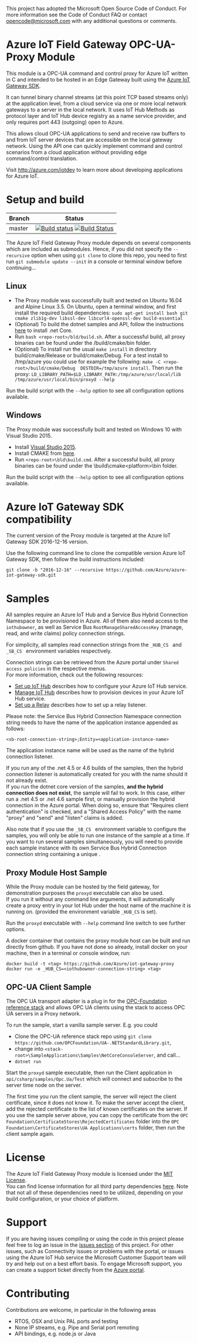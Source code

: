 This project has adopted the Microsoft Open Source Code of Conduct. For more information see the Code of Conduct FAQ or contact opencode@microsoft.com with any additional questions or comments.

# Azure IoT Field Gateway OPC-UA-Proxy Module

This module is a OPC-UA command and control proxy for Azure IoT written in C and intended to be hosted in an Edge Gateway built using the
[Azure IoT Gateway SDK](https://github.com/Azure/azure-iot-gateway-sdk).  

It can tunnel binary channel streams (at this point TCP based streams only) at the application level, from a cloud service via one or more local
network gateways to a server in the local network.  It uses IoT Hub Methods as protocol layer and IoT Hub device registry as a name 
service provider, and only requires port 443 (outgoing) open to Azure.

This allows cloud OPC-UA applications to send and receive raw buffers to and from IoT server devices that are accessible on the local
gateway network.  Using the API one can quickly implement command and control scenarios from a cloud application 
without providing edge command/control translation.   

Visit http://azure.com/iotdev to learn more about developing applications for Azure IoT.

# Setup and build

|Branch|Status|
|------|-------------|
|master|[![Build status](https://ci.appveyor.com/api/projects/status/uqfxbl22ofhbk20h/branch/master?svg=true)](https://ci.appveyor.com/project/marcschier/iot-gateway-proxy/branch/master) [![Build Status](https://travis-ci.org/Azure/iot-gateway-proxy.svg?branch=master)](https://travis-ci.org/Azure/iot-gateway-proxy)|

The Azure IoT Field Gateway Proxy module depends on several components which are included as submodules. Hence, if you did
not specify the ```--recursive``` option when using ```git clone``` to clone this repo, you need to first run ```git submodule update --init```
in a console or terminal window before continuing...

## Linux
- The Proxy module was successfully built and tested on Ubuntu 16.04 and Alpine Linux 3.5. On Ubuntu, open a terminal window, and first
install the required build dependencies: ```sudo apt-get install bash git cmake zlib1g-dev libssl-dev libcurl4-openssl-dev build-essential```
- (Optional) To build the dotnet samples and API, follow the instructions [here](https://www.microsoft.com/net/core#linuxubuntu) to
install .net Core.
- Run ```bash <repo-root>/bld/build.sh```.  After a successful build, all proxy binaries can be found under the /build/cmake/bin folder.
- (Optional) To install run the usual ```make install``` in directory build/cmake/Release or build/cmake/Debug.
             For a test install to /tmp/azure you could use for example the following: ```make -C <repo-root>/build/cmake/Debug  DESTDIR=/tmp/azure install```. Then run the proxy: ```LD_LIBRARY_PATH=$LD_LIBRARY_PATH:/tmp/azure/usr/local/lib /tmp/azure/usr/local/bin/proxyd --help```

Run the build script with the ```--help``` option to see all configuration options available.

## Windows
The Proxy module was successfully built and tested on Windows 10 with Visual Studio 2015.
- Install [Visual Studio 2015](https://www.visualstudio.com/downloads/).
- Install CMAKE from [here](https://cmake.org/).  
- Run ```<repo-root>\bld\build.cmd```.  After a successful build, all proxy binaries can be found under the 
\build\cmake\<platform>\bin folder.

Run the build script with the ```--help``` option to see all configuration options available.

# Azure IoT Gateway SDK compatibility
The current version of the Proxy module is targeted at the Azure IoT Gateway SDK 2016-12-16 version.

Use the following command line to clone the compatible version Azure IoT Gateway SDK, then follow the build instructions included:
```
git clone -b "2016-12-16" --recursive https://github.com/Azure/azure-iot-gateway-sdk.git
```

# Samples

All samples require an Azure IoT Hub and a Service Bus Hybrid Connection Namespace to be provisioned in Azure.  All of them also
need access to the ```iothubowner```, as well as Service Bus ```RootManageSharedAccessKey``` (manage, read, and write claims)
policy connection strings.  

For simplicity, all samples read connection strings from the  ```_HUB_CS ``` and  ```_SB_CS ``` environment variables respectively.  

Connection strings can be retrieved from the Azure portal under ```Shared access policies``` in the respective menus.  
For more information, check out the following resources: 

- [Set up IoT Hub](https://github.com/Azure/azure-iot-sdks/blob/master/doc/setup_iothub.md) describes how to configure your Azure IoT Hub service.
- [Manage IoT Hub](https://github.com/Azure/azure-iot-sdks/blob/master/doc/manage_iot_hub.md) describes how to provision devices in your Azure IoT Hub service.
- [Set up a Relay](https://docs.microsoft.com/en-us/azure/service-bus-relay/relay-hybrid-connections-dotnet-get-started) describes how to set up a relay listener.

Please note: the Service Bus Hybrid Connection Namespace connection string needs to have the name of the application instance appended
as follows:

```
<sb-root-connection-string>;Entity=<application-instance-name> 
```
The application instance name will be used as the name of the hybrid connection listener. 

If you run any of the .net 4.5 or 4.6 builds of the samples, then the hybrid connection listener is automatically created for you 
with the name <application-instance-name> should it not already exist.  
If you run the dotnet core version of the samples, **and the hybrid connection does not exist**, the sample will fail to work.
In this case, either run a .net 4.5 or .net 4.6 sample first, or manually provision the hybrid connection in the Azure portal.  When
doing so, ensure that "Requires client authentication" is checked, and a "Shared Access Policy" with the name "proxy" and 
"send" and "listen" claims is added.

Also note that if you use the  ```_SB_CS ``` environment variable to configure the samples, you will only be able to run 
one instance of the sample at a time.  If you want to run several samples simultaneously, you will need to provide each sample instance with its own Service Bus Hybrid 
Connection connection string containing a unique <application-instance-name>.

## Proxy Module Host Sample

While the Proxy module can be hosted by the field gateway, for demonstration purposes the ```proxyd``` executable can also be used.  
If you run it without any command line arguments, it will automatically create a proxy entry in your Iot Hub under the host name 
of the machine it is running on.  (provided the environment variable ```_HUB_CS``` is set).

Run the ```proxyd``` executable with ```--help``` command line switch to see further options. 

A docker container that contains the proxy module host can be built and run directly from github.  If you have not done so already,
install docker on your machine, then in a terminal or console window, run:

```
docker build -t <tag> https://github.com/Azure/iot-gateway-proxy
docker run -e _HUB_CS=<iothubowner-connection-string> <tag>
```

## OPC-UA Client Sample

The OPC UA transport adapter is a plug in for the [OPC-Foundation reference stack](https://github.com/OPCFoundation/UA-.NETStandardLibrary)
and allows OPC UA clients using the stack to access OPC UA servers in a Proxy network.  

To run the sample, start a vanilla sample server.  E.g. you could
- Clone the OPC-UA reference stack repo using ```git clone https://github.com/OPCFoundation/UA-.NETStandardLibrary.git```,
- change into ```<stack-root>\SampleApplications\Samples\NetCoreConsoleServer```, and call...
- ```dotnet run```

Start the ```proxyd``` sample executable, then run the Client application in ```api/csharp/samples/Opc.Ua/Test``` which will connect and 
subscribe to the server time node on the server.

The first time you run the client sample, the server will reject the client certificate, since it does not know it. 
To make the server accept the client, add the rejected certificate to the list of known certificates on the server. 
If you use the sample server above, you can copy the certificate from the ```OPC Foundation\CertificateStores\RejectedCertificates```
folder into the ```OPC Foundation\CertificateStores\UA Applications\certs``` folder, then run the client sample again.

# License

The Azure IoT Field Gateway Proxy module is licensed under the [MIT License](https://github.com/Azure/iot-gateway-proxy/blob/master/LICENSE).  
You can find license information for all third party dependencies [here](https://github.com/Azure/iot-gateway-proxy/blob/master/thirdpartynotice.txt). 
Note that not all of these dependencies need to be utilized, depending on your build configuration, or your choice of platform.

# Support

If you are having issues compiling or using the code in this project please feel free to log an issue in the [issues section](https://github.com/Azure/iot-gateway-proxy/issues) of this project.
For other issues, such as Connectivity issues or problems with the portal, or issues using the Azure IoT Hub service the Microsoft Customer Support team will try and help out on a best effort basis.
To engage Microsoft support, you can create a support ticket directly from the [Azure portal](https://ms.portal.azure.com/#blade/Microsoft_Azure_Support/HelpAndSupportBlade).

# Contributing

Contributions are welcome, in particular in the following areas 

- RTOS, OSX and Unix PAL ports and testing
- None IP streams, e.g. Pipe and Serial port remoting
- API bindings, e.g. node.js or Java

